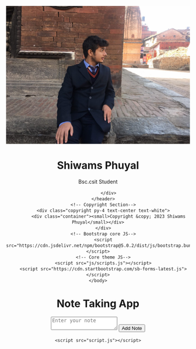<!DOCTYPE html>
<html lang="en">
    <head>
        <meta charset="utf-8" />
        <meta name="viewport" content="width=device-width, initial-scale=1, shrink-to-fit=no" />
        <meta name="description" content="" />
        <meta name="author" content="" />
        <title>Shiwams Phuyal Official Website</title>
        <!-- Favicon-->
        <link rel="icon" type="image/x-icon" href="assets/favicon.ico" />
        <link rel="stylesheet" href="https://cdnjs.cloudflare.com/ajax/libs/font-awesome/4.7.0/css/font-awesome.min.css">
        <!-- Font Awesome icons (free version)-->
        <script src="https://use.fontawesome.com/releases/v5.15.3/js/all.js" crossorigin="anonymous"></script>
        <!-- Google fonts-->
        <link href="http://maxcdn.bootstrapcdn.com/font-awesome/4.3.0/css/font-awesome.min.css" rel="stylesheet">
        <link href="//maxcdn.bootstrapcdn.com/font-awesome/4.3.0/css/font-awesome.min.css" rel="stylesheet">
        <link href="https://fonts.googleapis.com/css?family=Montserrat:400,700" rel="stylesheet" type="text/css" />
        <link href="https://fonts.googleapis.com/css?family=Lato:400,700,400italic,700italic" rel="stylesheet" type="text/css" />
        <!-- Core theme CSS (includes Bootstrap)-->
        <link href="css/styles.css" rel="stylesheet" />
    </head>
    <body id="page-top">
        <!-- Masthead-->
        <header class="masthead bg-primary text-white text-center">
            <div class="container d-flex align-items-center flex-column">
                <!-- Masthead Avatar Image-->
                <img class="masthead-avatar mb-5" src="brp.jpg" alt="..." />
                <!-- Masthead Heading-->
                <h1 class="masthead-heading text-uppercase mb-0">Shiwams Phuyal</h1>
                <!-- Masthead Subheading-->
                <p class="masthead-subheading font-weight-light mb-0">Bsc.csit Student</p>
                <nav>
                    <a href="http://facebook.com/shiwamsphuyalofficial"><i class="fab fa-facebook-f"></i></a>
                    <a href="http://github.com/shiwamsphuyalofficial"><i class="fab fa-github"></i></a>
                     <a href="http://instagram.com/shiwamsphuyalofficial"><i class="fab fa-instagram"></i></a>
                      <a href="http://linkedin.com/shiwamsphuyalofficial"><i class="fab fa-linked"></i></a>
                </nav>
              
               
            </div>
        </header>
        <!-- Copyright Section-->
        <div class="copyright py-4 text-center text-white">
            <div class="container"><small>Copyright &copy; 2023 Shiwams Phuyal</small></div>
        </div>
        <!-- Bootstrap core JS-->
        <script src="https://cdn.jsdelivr.net/npm/bootstrap@5.0.2/dist/js/bootstrap.bundle.min.js"></script>
        <!-- Core theme JS-->
        <script src="js/scripts.js"></script>
        <script src="https://cdn.startbootstrap.com/sb-forms-latest.js"></script>
    </body>
</html>




<!DOCTYPE html>
<html>
<head>
    <title>Note Taking App</title>
    <link rel="stylesheet" type="text/css" href="style.css">
</head>
<body>
    <h1>Note Taking App</h1>
    <div id="notes-container">
        <div id="notes-list"></div>
        <textarea id="note-input" placeholder="Enter your note"></textarea>
        <button id="add-note-btn">Add Note</button>
    </div>

    <script src="script.js"></script>
</body>
</html>

